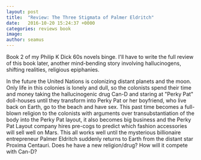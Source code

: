 ```yaml
---
layout: post
title:  "Review: The Three Stigmata of Palmer Eldritch"
date:   2016-10-20 15:24:37 +0000
categories: reviews book
image: 
author: seamus
---
```

Book 2 of my Philip K Dick 60s novels binge. I'll have to write the full review of this book later, another mind-bending story involving hallucinogens, shifting realities, religious epiphanies.

In the future the United Nations is colonizing distant planets and the moon. Only life in this colonies is lonely and dull, so the colonists spend their time and money taking the hallucinogenic drug Can-D and staring at "Perky Pat" doll-houses until they transform into Perky Pat or her boyfriend, who live back on Earth, go to the beach and have sex. This past time becomes a full-blown religion to the colonists with arguments over transubstantiation of the body into the Perky Pat layout, it also becomes big business and the Perky Pat Layout company hires pre-cogs to predict which fashion accessories will sell well on Mars. This all works well until the mysterious billionaire entrepreneur Palmer Eldritch suddenly returns to Earth from the distant star Proxima Centauri. Does he have a new religion/drug? How will it compete with Can-D?

